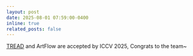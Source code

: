 ```yaml
---
layout: post
date: 2025-08-01 07:59:00-0400
inline: true
related_posts: false
---
```



[TREAD](https://arxiv.org/abs/2501.04765) and ArtFlow are accepted by ICCV 2025, Congrats to the team~
